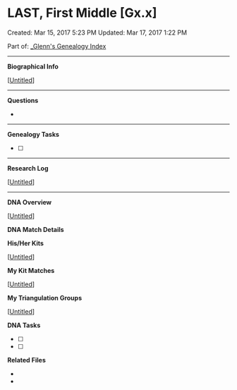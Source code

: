 # LAST, First Middle [Gx.x]

Created: Mar 15, 2017 5:23 PM
Updated: Mar 17, 2017 1:22 PM

Part of: [_Glenn's Genealogy Index](evernote:///view/236059/s3/b4a15dfd-cf71-45d6-b8bc-0523fab99fab/b4a15dfd-cf71-45d6-b8bc-0523fab99fab/)

---

**Biographical Info**

[[Untitled]]

---

**Questions**

- 

---

**Genealogy Tasks**

- [ ]  

---

**Research Log**

[[Untitled]]

---

**DNA Overview**

[[Untitled]]

**DNA Match Details**

**His/Her Kits**

[[Untitled]]

**My Kit Matches**

[[Untitled]]

**My Triangulation Groups**

[[Untitled]]

**DNA Tasks**

- [ ]  
- [ ]  

**Related Files**

- 
-

[//begin]: # "Autogenerated link references for markdown compatibility"
[Untitled]: ../../../../Articles/Untitled.md "Untitled"
[Untitled]: ../../../../Articles/Untitled.md "Untitled"
[Untitled]: ../../../../Articles/Untitled.md "Untitled"
[Untitled]: ../../../../Articles/Untitled.md "Untitled"
[Untitled]: ../../../../Articles/Untitled.md "Untitled"
[Untitled]: ../../../../Articles/Untitled.md "Untitled"
[//end]: # "Autogenerated link references"